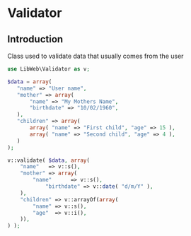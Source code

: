 Validator
================================

Introduction
--------------------------------

Class used to validate data that usually comes from the user

```php
use LibWeb\Validator as v;

$data = array(
   "name" => "User name",
   "mother" => array(
       "name" => "My Mothers Name",
       "birthdate" => "10/02/1960",
   ),
   "children" => array(
       array( "name" => "First child", "age" => 15 ),
       array( "name" => "Second child", "age" => 4 ),
   )
);

v::validate( $data, array( 
    "name"   => v::s(),
	"mother" => array(
	    "name"      => v::s(),
            "birthdate" => v::date( "d/m/Y" ),
	),
	"children" => v::arrayOf(array(
		"name" => v::s(),
		"age"  => v::i(),	
	)),
) );
```
